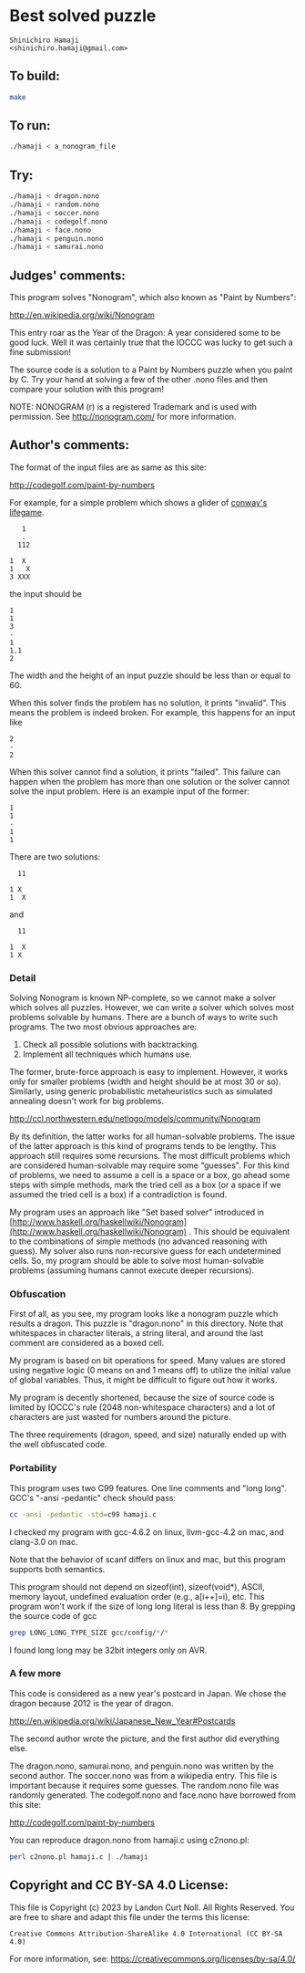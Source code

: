 # Best solved puzzle

    Shinichiro Hamaji  
    <shinichiro.hamaji@gmail.com>  

## To build:

```sh
make
```

## To run:

```sh
./hamaji < a_nonogram_file
```

## Try:

```sh
./hamaji < dragon.nono
./hamaji < random.nono
./hamaji < soccer.nono
./hamaji < codegolf.nono
./hamaji < face.nono
./hamaji < penguin.nono
./hamaji < samurai.nono
```

## Judges' comments:

This program solves "Nonogram", which also known as "Paint by Numbers":

<http://en.wikipedia.org/wiki/Nonogram>

This entry roar as the Year of the Dragon: A year considered
some to be good luck.  Well it was certainly true that the
IOCCC was lucky to get such a fine submission!

The source code is a solution to a Paint by Numbers puzzle when you
paint by C.  Try your hand at solving a few of the other .nono
files and then compare your solution with this program!

NOTE: NONOGRAM (r) is a registered Trademark and is used with permission.
      See http://nonogram.com/ for more information.

## Author's comments:

The format of the input files are as same as this site:

<http://codegolf.com/paint-by-numbers>

For example, for a simple problem which shows a glider of [conway's
lifegame](http://en.wikipedia.org/wiki/Conway's_Game_of_Life).

       1
       .
      112
    
    1  X
    1   X
    3 XXX

the input should be

    1
    1
    3
    -
    1
    1.1
    2

The width and the height of an input puzzle should be less than or
equal to 60.

When this solver finds the problem has no solution, it prints "invalid".
This means the problem is indeed broken. For example, this happens for
an input like

    2
    -
    2

When this solver cannot find a solution, it prints "failed". This
failure can happen when the problem has more than one solution or the
solver cannot solve the input problem. Here is an example input of the
former:

    1
    1
    -
    1
    1

There are two solutions:

      11
    
    1 X 
    1  X

and

      11
    
    1  X
    1 X 

### Detail

Solving Nonogram is known NP-complete, so we cannot make a solver
which solves all puzzles. However, we can write a solver which solves
most problems solvable by humans. There are a bunch of ways to write
such programs. The two most obvious approaches are:

1. Check all possible solutions with backtracking.
2. Implement all techniques which humans use.

The former, brute-force approach is easy to implement. However, it
works only for smaller problems (width and height should be at most 30
or so). Similarly, using generic probabilistic metaheuristics such as
simulated annealing doesn't work for big problems.

<http://ccl.northwestern.edu/netlogo/models/community/Nonogram>

By its definition, the latter works for all human-solvable
problems. The issue of the latter approach is this kind of programs
tends to be lengthy. This approach still requires some recursions. The
most difficult problems which are considered human-solvable may
require some "guesses". For this kind of problems, we need to assume a
cell is a space or a box, go ahead some steps with simple methods,
mark the tried cell as a box (or a space if we assumed the tried cell
is a box) if a contradiction is found.

My program uses an approach like "Set based solver" introduced in
[http://www.haskell.org/haskellwiki/Nonogram](http://www.haskell.org/haskellwiki/Nonogram) .
This should be equivalent to the combinations of simple methods (no
advanced reasoning with guess). My solver also runs non-recursive
guess for each undetermined cells. So, my program should be able to
solve most human-solvable problems (assuming humans cannot execute
deeper recursions).

### Obfuscation

First of all, as you see, my program looks like a nonogram puzzle
which results a dragon. This puzzle is "dragon.nono" in this
directory. Note that whitespaces in character literals, a string
literal, and around the last comment are considered as a boxed cell.

My program is based on bit operations for speed. Many values are
stored using negative logic (0 means on and 1 means off) to utilize
the initial value of global variables. Thus, it might be difficult to
figure out how it works.

My program is decently shortened, because the size of source code is
limited by IOCCC's rule (2048 non-whitespace characters) and a lot of
characters are just wasted for numbers around the picture.

The three requirements (dragon, speed, and size) naturally ended up
with the well obfuscated code.

### Portability

This program uses two C99 features. One line comments and "long long".
GCC's "-ansi -pedantic" check should pass:

```sh
cc -ansi -pedantic -std=c99 hamaji.c
```

I checked my program with gcc-4.6.2 on linux, llvm-gcc-4.2 on mac, and
clang-3.0 on mac.

Note that the behavior of scanf differs on linux and mac, but this
program supports both semantics.

This program should not depend on sizeof(int), sizeof(void*), ASCII,
memory layout, undefined evaluation order (e.g., a[i++]=i), etc. 
This program won't work if the size of long long literal is less than 8.
By grepping the source code of gcc

```sh
grep LONG_LONG_TYPE_SIZE gcc/config/*/*
```

I found long long may be 32bit integers only on AVR.

### A few more

This code is considered as a new year's postcard in Japan. We chose
the dragon because 2012 is the year of dragon.

<http://en.wikipedia.org/wiki/Japanese_New_Year#Postcards>

The second author wrote the picture, and the first author did
everything else.

The dragon.nono, samurai.nono, and penguin.nono was written by the
second author.  The soccer.nono was from a wikipedia entry.  This file
is important because it requires some guesses.  The random.nono file
was randomly generated. The codegolf.nono and face.nono have borrowed
from this site:

<http://codegolf.com/paint-by-numbers>

You can reproduce dragon.nono from hamaji.c using c2nono.pl:

```sh
perl c2nono.pl hamaji.c | ./hamaji
```

## Copyright and CC BY-SA 4.0 License:

This file is Copyright (c) 2023 by Landon Curt Noll.  All Rights Reserved.
You are free to share and adapt this file under the terms this license:

    Creative Commons Attribution-ShareAlike 4.0 International (CC BY-SA 4.0)

For more information, see: https://creativecommons.org/licenses/by-sa/4.0/
